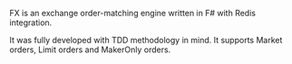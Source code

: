 FX is an exchange order-matching engine written in F# with Redis integration.

It was fully developed with TDD methodology in mind. It supports Market orders, Limit orders and MakerOnly orders.
